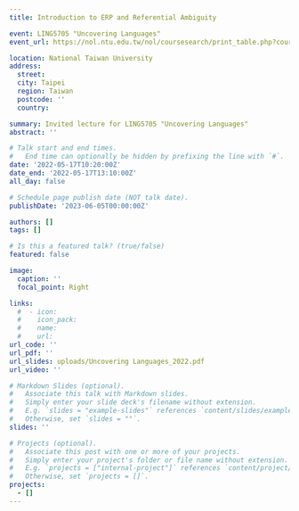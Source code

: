 ```yaml
---
title: Introduction to ERP and Referential Ambiguity

event: LING5705 "Uncovering Languages"
event_url: https://nol.ntu.edu.tw/nol/coursesearch/print_table.php?course_id=142%20U0850&class=&dpt_code=P310&ser_no=50653&semester=110-2&lang=CH

location: National Taiwan University
address:
  street: 
  city: Taipei
  region: Taiwan
  postcode: ''
  country:

summary: Invited lecture for LING5705 "Uncovering Languages"
abstract: ''

# Talk start and end times.
#   End time can optionally be hidden by prefixing the line with `#`.
date: '2022-05-17T10:20:00Z'
date_end: '2022-05-17T13:10:00Z'
all_day: false

# Schedule page publish date (NOT talk date).
publishDate: '2023-06-05T00:00:00Z'

authors: []
tags: []

# Is this a featured talk? (true/false)
featured: false

image:
  caption: ''
  focal_point: Right

links:
  #  - icon: 
  #    icon_pack: 
  #    name: 
  #    url: 
url_code: ''
url_pdf: ''
url_slides: uploads/Uncovering Languages_2022.pdf
url_video: ''

# Markdown Slides (optional).
#   Associate this talk with Markdown slides.
#   Simply enter your slide deck's filename without extension.
#   E.g. `slides = "example-slides"` references `content/slides/example-slides.md`.
#   Otherwise, set `slides = ""`.
slides: ''

# Projects (optional).
#   Associate this post with one or more of your projects.
#   Simply enter your project's folder or file name without extension.
#   E.g. `projects = ["internal-project"]` references `content/project/deep-learning/index.md`.
#   Otherwise, set `projects = []`.
projects:
  - []
---
```


<!-- {{% callout note %}}
Click on the **Slides** button above to view the built-in slides feature.
{{% /callout %}}

Slides can be added in a few ways:

- **Create** slides using Wowchemy's [_Slides_](https://wowchemy.com/docs/managing-content/#create-slides) feature and link using `slides` parameter in the front matter of the talk file
- **Upload** an existing slide deck to `static/` and link using `url_slides` parameter in the front matter of the talk file
- **Embed** your slides (e.g. Google Slides) or presentation video on this page using [shortcodes](https://wowchemy.com/docs/writing-markdown-latex/).

Further event details, including [page elements](https://wowchemy.com/docs/writing-markdown-latex/) such as image galleries, can be added to the body of this page. -->